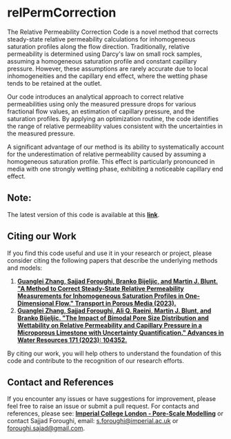 # relPermCorrection
The Relative Permeability Correction Code is a novel method that corrects steady-state relative permeability calculations for inhomogeneous saturation profiles along the flow direction. Traditionally, relative permeability is determined using Darcy's law on small rock samples, assuming a homogeneous saturation profile and constant capillary pressure. However, these assumptions are rarely accurate due to local inhomogeneities and the capillary end effect, where the wetting phase tends to be retained at the outlet.

Our code introduces an analytical approach to correct relative permeabilities using only the measured pressure drops for various fractional flow values, an estimation of capillary pressure, and the saturation profiles. By applying an optimization routine, the code identifies the range of relative permeability values consistent with the uncertainties in the measured pressure.

A significant advantage of our method is its ability to systematically account for the underestimation of relative permeability caused by assuming a homogeneous saturation profile. This effect is particularly pronounced in media with one strongly wetting phase, exhibiting a noticeable capillary end effect. 


## Note:

The latest version of this code is available at this [**link**](https://github.com/ImperialCollegeLondon/porescale/tree/master/codes/relPermCorrection).

## Citing our Work

If you find this code useful and use it in your research or project, please consider citing the following papers that describe the underlying methods and models:


1. [**Guanglei Zhang, Sajjad Foroughi, Branko Bijeljic, and Martin J. Blunt. "A Method to Correct Steady-State Relative Permeability Measurements for Inhomogeneous Saturation Profiles in One-Dimensional Flow." Transport in Porous Media (2023).**](https://doi.org/10.1007/s11242-023-01988-4)
2. [**Guanglei Zhang, Sajjad Foroughi, Ali Q. Raeini, Martin J. Blunt, and Branko Bijeljic. "The Impact of Bimodal Pore Size Distribution and Wettability on Relative Permeability and Capillary Pressure in a Microporous Limestone with Uncertainty Quantification." Advances in Water Resources 171 (2023): 104352.**](https://doi.org/10.1016/j.advwatres.2022.104352)


By citing our work, you will help others to understand the foundation of this code and contribute to the recognition of our research efforts.

## Contact and References
If you encounter any issues or have suggestions for improvement, please feel free to raise an issue or submit a pull request. For contacts and references, please see: [**Imperial College London - Pore-Scale Modelling**](https://www.imperial.ac.uk/earth-science/research/research-groups/pore-scale-modelling) or contact Sajjad Foroughi, email: s.foroughi@imperial.ac.uk or foroughi.sajad@gmail.com.
